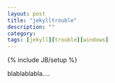 ```yaml
---
layout: post
title: "jekylltrouble"
description: ""
category: 
tags: [jekyll][trouble][windows]
---
```

{% include JB/setup %}

blablablabla....
